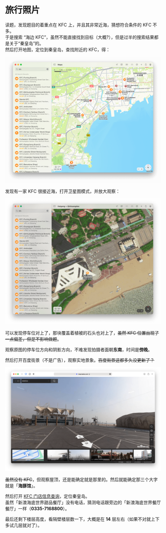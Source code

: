 # 旅行照片

读题，发现题目的着重点在 KFC 上，并且其非常近海，猜想符合条件的 KFC 不多。  
于是搜索 “海边 KFC”，虽然不能直接找到目标（大概?），但是过半的搜索结果都是关于“秦皇岛”的。  
然后打开地图，定位到秦皇岛，查找附近的 KFC，得：

![](assets/Qinhuangdao_KFC.png)

发现有一家 KFC 很接近海，打开卫星图模式，并放大观察：

![](assets/Qinhuangdao_KFC_satellite.png)

可以发现停车位对上了，那块覆盖着植被的石头也对上了，<del>虽然 KFC 位置出现了一点偏差，但是不影响做题</del>。

观察原图的停车位方向和阴影方向，不难发现拍摄者面朝**东南**，时间是**傍晚**。

然后打开百度街景（不是广告），观察实地景象。<del>百度街景这都多久没更新了？</del>  

![](assets/Qinhuangdao_dolphinarium.png)

<del>虽然没有 KFC</del>，但观察屋顶，还是能确定就是那里的。然后就能确定那三个大字就是「**海豚馆**」。

然后打开 [KFC 门店信息查询](https://www.kfc.com.cn/kfccda/storelist/index.aspx)，定位秦皇岛。  
虽然「新澳海底世界甜品餐厅」没有电话，猜测电话跟旁边的「新澳海底世界餐厅餐厅」一样（**0335-7168800**）。

最后还剩下楼层高度，看隔壁楼层数一下，大概是在 **14** 层左右（如果不对就上下多试几层就对了）。
